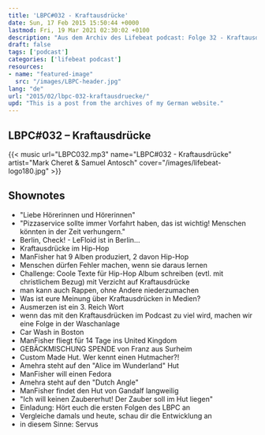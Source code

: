 ```yaml
---
title: 'LBPC#032 - Kraftausdrücke'
date: Sun, 17 Feb 2015 15:50:44 +0000
lastmod: Fri, 19 Mar 2021 02:30:02 +0100
description: "Aus dem Archiv des Lifebeat podcast: Folge 32 - Kraftausdrücke"
draft: false
tags: ['podcast']
categories: ['lifebeat podcast']
resources:
- name: "featured-image"
  src: "/images/LBPC-header.jpg"
lang: "de"
url: "2015/02/lbpc-032-kraftausdruecke/"
upd: "This is a post from the archives of my German website."
---
```


## LBPC#032 &#8211; Kraftausdrücke

{{< music url="LBPC032.mp3" name="LBPC#032 - Kraftausdrücke" artist="Mark Cheret & Samuel Antosch" cover="/images/lifebeat-logo180.jpg" >}}

## Shownotes

- "Liebe Hörerinnen und Hörerinnen"
- "Pizzaservice sollte immer Vorfahrt haben, das ist wichtig! Menschen könnten in der Zeit verhungern."
- Berlin, Check! - LeFloid ist in Berlin...
- Kraftausdrücke im Hip-Hop
- ManFisher hat 9 Alben produziert, 2 davon Hip-Hop
- Menschen dürfen Fehler machen, wenn sie daraus lernen
- Challenge: Coole Texte für Hip-Hop Album schreiben (evtl. mit christlichem Bezug) mit Verzicht auf Kraftausdrücke
- man kann auch Rappen, ohne Andere niederzumachen
- Was ist eure Meinung über Kraftausdrücken in Medien?
- Ausmerzen ist ein 3. Reich Wort
- wenn das mit den Kraftausdrücken im Podcast zu viel wird, machen wir eine Folge in der Waschanlage
- Car Wash in Boston
- ManFisher fliegt für 14 Tage ins United Kingdom
- GEBÄCKMISCHUNG SPENDE von Franz aus Surheim
- Custom Made Hut. Wer kennt einen Hutmacher?!
- Amehra steht auf den "Alice im Wunderland" Hut
- ManFisher will einen Fedora
- Amehra steht auf den "Dutch Angle"
- ManFisher findet den Hut von Gandalf langweilig
- "Ich will keinen Zaubererhut! Der Zauber soll im Hut liegen"
- Einladung: Hört euch die ersten Folgen des LBPC an
- Vergleiche damals und heute, schau dir die Entwicklung an
- in diesem Sinne: Servus
